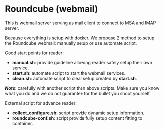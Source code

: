 # Roundcube (webmail)

This is webmail server serving as mail client to connect to MSA and IMAP server.

Because everything is setup with docker. We propose 2 method to setup the Roundcube
webmail: manually setup or use automate script.

Good start points for reader:

- **manual.sh**: provide guideline allowing reader safely setup their own service.
- **start.sh**: automate script to start the webmail services.
- **clean.sh**: automate script to clear setup created by **start.sh**.

***Note***: carefully with another script than above scripts. Make sure you know
what you do and we do not guarantee for the bullet you shoot yourself.

External script for advance reader:

- **collect_configure.sh**: script provide dynamic setup information.
- **roundcube-conf.sh**: script provide fully setup content fitting to container.
